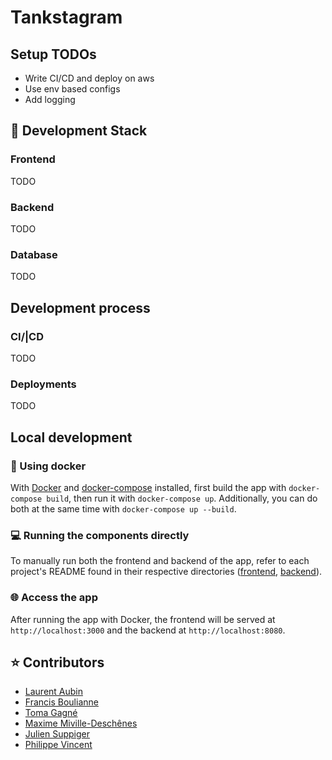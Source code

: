 # Tankstagram

## Setup TODOs

- Write CI/CD and deploy on aws
- Use env based configs
- Add logging

## 🧰 Development Stack

### Frontend

TODO

### Backend

TODO

### Database

TODO

## Development process

### CI/|CD

TODO

### Deployments

TODO

## Local development

### 🐳 Using docker

With [Docker](https://docs.docker.com/get-docker/) and [docker-compose](https://docs.docker.com/compose/install/) installed,
first build the app with `docker-compose build`, then run it with `docker-compose up`. Additionally, you can do both at the same time with `docker-compose up --build`.

### 💻 Running the components directly

To manually run both the frontend and backend of the app, refer to each project's README found in their respective directories ([frontend](frontend), [backend](backend)).

### 🌐 Access the app

After running the app with Docker, the frontend will be served at `http://localhost:3000` and the backend at `http://localhost:8080`.

## ⭐️ Contributors

- [Laurent Aubin](https://github.com/laurentaubin)
- [Francis Boulianne](https://github.com/francisboulianne)
- [Toma Gagné](https://github.com/tomagagne)
- [Maxime Miville-Deschênes]()
- [Julien Suppiger]()
- [Philippe Vincent](https://github.com/Philrobots)
